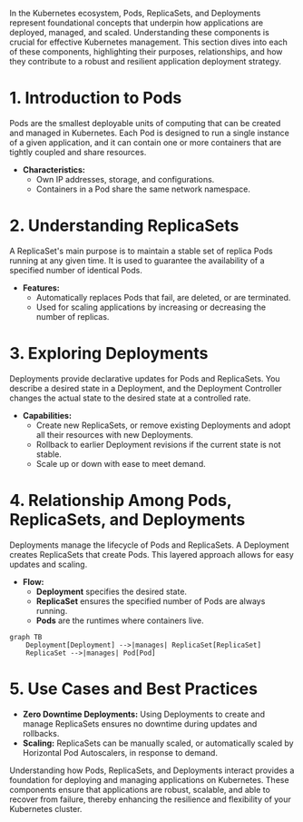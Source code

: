 In the Kubernetes ecosystem, Pods, ReplicaSets, and Deployments represent foundational concepts that underpin how
applications are deployed, managed, and scaled. Understanding these components is crucial for effective Kubernetes
management. This section dives into each of these components, highlighting their purposes, relationships, and how they
contribute to a robust and resilient application deployment strategy.

# 1. Introduction to Pods

Pods are the smallest deployable units of computing that can be created and managed in Kubernetes. Each Pod is designed
to run a single instance of a given application, and it can contain one or more containers that are tightly coupled and
share resources.

- **Characteristics:**
    - Own IP addresses, storage, and configurations.
    - Containers in a Pod share the same network namespace.

# 2. Understanding ReplicaSets

A ReplicaSet's main purpose is to maintain a stable set of replica Pods running at any given time. It is used to
guarantee the availability of a specified number of identical Pods.

- **Features:**
    - Automatically replaces Pods that fail, are deleted, or are terminated.
    - Used for scaling applications by increasing or decreasing the number of replicas.

# 3. Exploring Deployments

Deployments provide declarative updates for Pods and ReplicaSets. You describe a desired state in a Deployment, and the
Deployment Controller changes the actual state to the desired state at a controlled rate.

- **Capabilities:**
    - Create new ReplicaSets, or remove existing Deployments and adopt all their resources with new Deployments.
    - Rollback to earlier Deployment revisions if the current state is not stable.
    - Scale up or down with ease to meet demand.

# 4. Relationship Among Pods, ReplicaSets, and Deployments

Deployments manage the lifecycle of Pods and ReplicaSets. A Deployment creates ReplicaSets that create Pods. This
layered approach allows for easy updates and scaling.

- **Flow:**
    - **Deployment** specifies the desired state.
    - **ReplicaSet** ensures the specified number of Pods are always running.
    - **Pods** are the runtimes where containers live.

```mermaid
graph TB
    Deployment[Deployment] -->|manages| ReplicaSet[ReplicaSet]
    ReplicaSet -->|manages| Pod[Pod]
```

# 5. Use Cases and Best Practices

- **Zero Downtime Deployments:** Using Deployments to create and manage ReplicaSets ensures no downtime during updates
  and rollbacks.
- **Scaling:** ReplicaSets can be manually scaled, or automatically scaled by Horizontal Pod Autoscalers, in response to
  demand.

Understanding how Pods, ReplicaSets, and Deployments interact provides a foundation for deploying and managing
applications on Kubernetes. These components ensure that applications are robust, scalable, and able to recover from
failure, thereby enhancing the resilience and flexibility of your Kubernetes cluster.